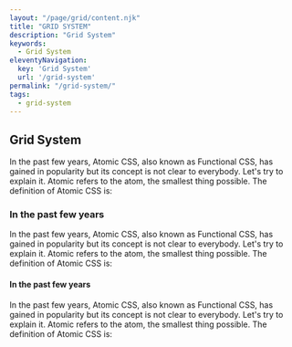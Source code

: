 ```yaml
---
layout: "/page/grid/content.njk"
title: "GRID SYSTEM"
description: "Grid System"
keywords: 
  - Grid System
eleventyNavigation:
  key: 'Grid System'
  url: '/grid-system'
permalink: "/grid-system/"
tags: 
  - grid-system
---
```


## Grid System

In the past few years, Atomic CSS, also known as Functional CSS, has gained in popularity but its concept is not clear to everybody. Let's try to explain it.
Atomic refers to the atom, the smallest thing possible. The definition of Atomic CSS is:

### In the past few years

In the past few years, Atomic CSS, also known as Functional CSS, has gained in popularity but its concept is not clear to everybody. Let's try to explain it.
Atomic refers to the atom, the smallest thing possible. The definition of Atomic CSS is:

#### In the past few years

In the past few years, Atomic CSS, also known as Functional CSS, has gained in popularity but its concept is not clear to everybody. Let's try to explain it.
Atomic refers to the atom, the smallest thing possible. The definition of Atomic CSS is: